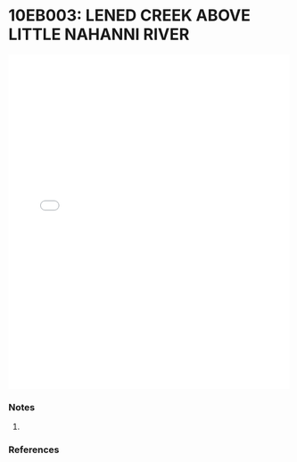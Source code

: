 # 10EB003: LENED CREEK ABOVE LITTLE NAHANNI RIVER

<iframe src="/distribution_estimation/_static/stations/10EB003_fdc.html" width="100%" height="600" frameborder="0"></iframe>

### Notes
1. 

### References

